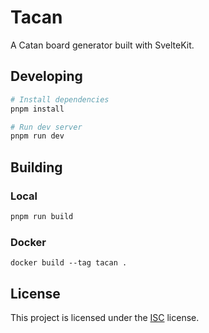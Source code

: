 # Tacan

A Catan board generator built with SvelteKit.

## Developing

```bash
# Install dependencies
pnpm install

# Run dev server
pnpm run dev
```

## Building

### Local

```bash
pnpm run build
```

### Docker

```
docker build --tag tacan .
```

## License

This project is licensed under the [ISC](./LICENSE) license.
